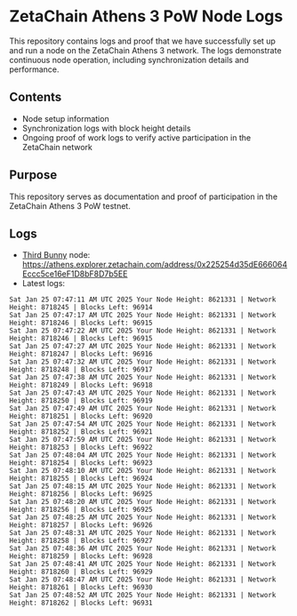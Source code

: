 # ZetaChain Athens 3 PoW Node Logs
This repository contains logs and proof that we have successfully set up and run a node on the ZetaChain Athens 3 network. The logs demonstrate continuous node operation, including synchronization details and performance.

## Contents
- Node setup information
- Synchronization logs with block height details
- Ongoing proof of work logs to verify active participation in the ZetaChain network

## Purpose
This repository serves as documentation and proof of participation in the ZetaChain Athens 3 PoW testnet.

## Logs

- [Third Bunny](https://thirdbunny.xyz/) node: https://athens.explorer.zetachain.com/address/0x225254d35dE666064Eccc5ce16eF1D8bF8D7b5EE
- Latest logs:
```
Sat Jan 25 07:47:11 AM UTC 2025 Your Node Height: 8621331 | Network Height: 8718245 | Blocks Left: 96914
Sat Jan 25 07:47:17 AM UTC 2025 Your Node Height: 8621331 | Network Height: 8718246 | Blocks Left: 96915
Sat Jan 25 07:47:22 AM UTC 2025 Your Node Height: 8621331 | Network Height: 8718246 | Blocks Left: 96915
Sat Jan 25 07:47:27 AM UTC 2025 Your Node Height: 8621331 | Network Height: 8718247 | Blocks Left: 96916
Sat Jan 25 07:47:32 AM UTC 2025 Your Node Height: 8621331 | Network Height: 8718248 | Blocks Left: 96917
Sat Jan 25 07:47:38 AM UTC 2025 Your Node Height: 8621331 | Network Height: 8718249 | Blocks Left: 96918
Sat Jan 25 07:47:43 AM UTC 2025 Your Node Height: 8621331 | Network Height: 8718250 | Blocks Left: 96919
Sat Jan 25 07:47:49 AM UTC 2025 Your Node Height: 8621331 | Network Height: 8718251 | Blocks Left: 96920
Sat Jan 25 07:47:54 AM UTC 2025 Your Node Height: 8621331 | Network Height: 8718252 | Blocks Left: 96921
Sat Jan 25 07:47:59 AM UTC 2025 Your Node Height: 8621331 | Network Height: 8718253 | Blocks Left: 96922
Sat Jan 25 07:48:04 AM UTC 2025 Your Node Height: 8621331 | Network Height: 8718254 | Blocks Left: 96923
Sat Jan 25 07:48:10 AM UTC 2025 Your Node Height: 8621331 | Network Height: 8718255 | Blocks Left: 96924
Sat Jan 25 07:48:15 AM UTC 2025 Your Node Height: 8621331 | Network Height: 8718256 | Blocks Left: 96925
Sat Jan 25 07:48:20 AM UTC 2025 Your Node Height: 8621331 | Network Height: 8718256 | Blocks Left: 96925
Sat Jan 25 07:48:25 AM UTC 2025 Your Node Height: 8621331 | Network Height: 8718257 | Blocks Left: 96926
Sat Jan 25 07:48:31 AM UTC 2025 Your Node Height: 8621331 | Network Height: 8718258 | Blocks Left: 96927
Sat Jan 25 07:48:36 AM UTC 2025 Your Node Height: 8621331 | Network Height: 8718259 | Blocks Left: 96928
Sat Jan 25 07:48:41 AM UTC 2025 Your Node Height: 8621331 | Network Height: 8718260 | Blocks Left: 96929
Sat Jan 25 07:48:47 AM UTC 2025 Your Node Height: 8621331 | Network Height: 8718261 | Blocks Left: 96930
Sat Jan 25 07:48:52 AM UTC 2025 Your Node Height: 8621331 | Network Height: 8718262 | Blocks Left: 96931
```
